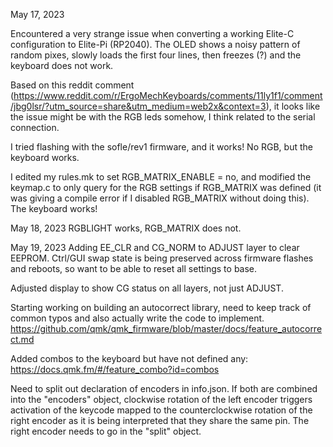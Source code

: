 May 17, 2023

Encountered a very strange issue when converting a working Elite-C configuration to Elite-Pi (RP2040). The OLED shows a noisy pattern of random pixes, slowly loads the first four lines, then freezes (?) and the keyboard does not work.

Based on this reddit comment (https://www.reddit.com/r/ErgoMechKeyboards/comments/11ly1f1/comment/jbg0lsr/?utm_source=share&utm_medium=web2x&context=3), it looks like the issue might be with the RGB leds somehow, I think related to the serial connection.

I tried flashing with the sofle/rev1 firmware, and it works! No RGB, but the keyboard works.

I edited my rules.mk to set RGB_MATRIX_ENABLE = no, and modified the keymap.c to only query for the RGB settings if RGB_MATRIX was defined (it was giving a compile error if I disabled RGB_MATRIX without doing this). The keyboard works!

May 18, 2023
RGBLIGHT works, RGB_MATRIX does not.

May 19, 2023
Adding EE_CLR and CG_NORM to ADJUST layer to clear EEPROM. Ctrl/GUI swap state is being preserved across firmware flashes and reboots, so want to be able to reset all settings to base.

Adjusted display to show CG status on all layers, not just ADJUST.

Starting working on building an autocorrect library, need to keep track of common typos and also actually write the code to implement. https://github.com/qmk/qmk_firmware/blob/master/docs/feature_autocorrect.md

Added combos to the keyboard but have not defined any: https://docs.qmk.fm/#/feature_combo?id=combos

Need to split out declaration of encoders in info.json. If both are combined into the "encoders" object, clockwise rotation of the left encoder triggers activation of the keycode mapped to the counterclockwise rotation of the right encoder as it is being interpreted that they share the same pin. The right encoder needs to go in the "split" object.